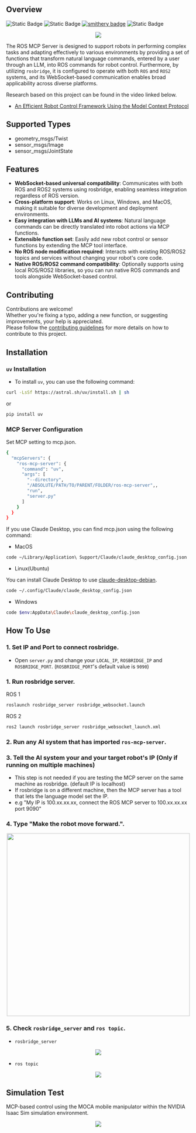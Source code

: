 ## Overview
![Static Badge](https://img.shields.io/badge/ROS-Available-green)
![Static Badge](https://img.shields.io/badge/ROS2-Available-green)
[![smithery badge](https://smithery.ai/badge/@lpigeon/ros-mcp-server)](https://smithery.ai/server/@lpigeon/ros-mcp-server)
![Static Badge](https://img.shields.io/badge/License-MIT-blue)

<center><img src="https://github.com/lpigeon/ros-mcp-server/blob/main/img/framework.png"/></center>

The ROS MCP Server is designed to support robots in performing complex tasks and adapting effectively to various environments by providing a set of functions that transform natural language commands, entered by a user through an LLM, into ROS commands for robot control. Furthermore, by utilizing ``rosbridge``, it is configured to operate with both ``ROS`` and ``ROS2`` systems, and its WebSocket-based communication enables broad applicability across diverse platforms.

Research based on this project can be found in the video linked below.  
- [An Efficient Robot Control Framework Using the Model Context Protocol](https://www.youtube.com/watch?v=7ut4eqTxwHA)

## Supported Types

- geometry_msgs/Twist
- sensor_msgs/Image
- sensor_msgs/JointState

## Features

- **WebSocket-based universal compatibility**: Communicates with both ROS and ROS2 systems using rosbridge, enabling seamless integration regardless of ROS version.
- **Cross-platform support**: Works on Linux, Windows, and MacOS, making it suitable for diverse development and deployment environments.
- **Easy integration with LLMs and AI systems**: Natural language commands can be directly translated into robot actions via MCP functions.
- **Extensible function set**: Easily add new robot control or sensor functions by extending the MCP tool interface.
- **No ROS node modification required**: Interacts with existing ROS/ROS2 topics and services without changing your robot's core code.
- **Native ROS/ROS2 command compatibility**: Optionally supports using local ROS/ROS2 libraries, so you can run native ROS commands and tools alongside WebSocket-based control. 

## Contributing
Contributions are welcome!  
Whether you're fixing a typo, adding a new function, or suggesting improvements, your help is appreciated.  
Please follow the [contributing guidelines](CONTRIBUTING.md) for more details on how to contribute to this project.

## Installation

### `uv` Installation
- To install `uv`, you can use the following command:
```bash
curl -LsSf https://astral.sh/uv/install.sh | sh
```
or
```bash
pip install uv
```

### MCP Server Configuration
Set MCP setting to mcp.json.

```bash
{
  "mcpServers": {
    "ros-mcp-server": {
      "command": "uv",
      "args": [
        "--directory",
        "/ABSOLUTE/PATH/TO/PARENT/FOLDER/ros-mcp-server",,
        "run",
        "server.py"
      ]
    }
  }
}
```

If you use Claude Desktop, you can find mcp.json using the following command:

- MacOS
```bash
code ~/Library/Application\ Support/Claude/claude_desktop_config.json
```

- Linux(Ubuntu)
  
You can install Claude Desktop to use [claude-desktop-debian](https://github.com/aaddrick/claude-desktop-debian).

```bash
code ~/.config/Claude/claude_desktop_config.json
```

- Windows
```bash
code $env:AppData\Claude\claude_desktop_config.json
```

## How To Use
### 1. Set IP and Port to connect rosbridge.
- Open `server.py` and change your `LOCAL_IP`, `ROSBRIDGE_IP` and `ROSBRIDGE_PORT`. (`ROSBRIDGE_PORT`'s default value is `9090`)

### 1. Run rosbridge server.
ROS 1
```bash
roslaunch rosbridge_server rosbridge_websocket.launch
```
ROS 2
```bash
ros2 launch rosbridge_server rosbridge_websocket_launch.xml
```

### 2. Run any AI system that has imported ``ros-mcp-server``.

### 3. Tell the AI system your and your target robot's IP (Only if running on multiple machines)
- This step is not needed if you are testing the MCP server on the same machine as rosbridge. (default IP is localhost)
- If rosbridge is on a different machine, then the MCP server has a tool that lets the language model set the IP.
- e.g "My IP is 100.xx.xx.xx, connect the ROS MCP server to 100.xx.xx.xx port 9090"

### 4. Type "Make the robot move forward.".
<center><img src="https://github.com/lpigeon/ros-mcp-server/blob/main/img/how_to_use_1.png" width="500"/></center>

### 5. Check `rosbridge_server` and `ros topic`.
- `rosbridge_server`
<center><img src="https://github.com/lpigeon/ros-mcp-server/blob/main/img/how_to_use_2.png" /></center>

- `ros topic`
<center><img src="https://github.com/lpigeon/ros-mcp-server/blob/main/img/how_to_use_3.png" /></center>

## Simulation Test
MCP-based control using the MOCA mobile manipulator within the NVIDIA Isaac Sim simulation environment. 

<center><img src="https://github.com/lpigeon/ros-mcp-server/blob/main/img/result.gif" /></center>
